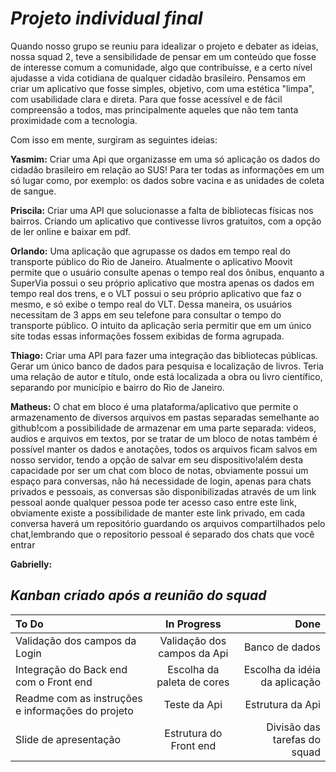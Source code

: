 # *Projeto individual final*

Quando nosso grupo se reuniu para idealizar o projeto e debater as ideias, nossa squad 2, teve a sensibilidade de pensar em um conteúdo
que fosse de interesse comum a comunidade, algo que contribuísse, e a certo nível ajudasse a vida cotidiana de qualquer cidadão brasileiro.
Pensamos em criar um aplicativo que fosse simples, objetivo, com uma estética "limpa", com usabilidade clara e direta. Para que fosse acessível e de
fácil compreensão a todos, mas principalmente aqueles que não tem tanta proximidade com a tecnologia.

Com isso em mente, surgiram as seguintes ideias:


**Yasmim:** Criar uma Api que organizasse em uma só aplicação os dados do cidadão brasileiro em relação ao SUS! Para ter todas as informações em um só lugar como, por exemplo: os dados sobre vacina e as unidades de coleta de sangue.

**Priscila:** Criar uma API que solucionasse a falta de bibliotecas físicas nos bairros. Criando um aplicativo que contivesse livros gratuitos, com a opção de ler online e baixar em pdf.

**Orlando:**   Uma aplicação que agrupasse os dados em tempo real do transporte público do Rio de Janeiro. Atualmente o aplicativo Moovit permite que o usuário consulte apenas o tempo real dos ônibus, enquanto a SuperVia possui o seu próprio aplicativo que mostra apenas os dados em tempo real dos trens, e o VLT possui o seu próprio aplicativo que faz o mesmo, e só exibe o tempo real do VLT. Dessa maneira, os usuários necessitam de 3 apps em seu telefone para consultar o tempo do transporte público. O intuito da aplicação seria permitir que em um único site todas essas informações fossem exibidas de forma agrupada.

**Thiago:** Criar uma API para fazer uma integração das bibliotecas públicas. Gerar um único banco de dados para pesquisa e localização de livros.
Teria uma relação de autor e título, onde está localizada a obra ou livro científico, separando por município e bairro do Rio de Janeiro.

**Matheus:**
O chat em bloco é uma plataforma/aplicativo que permite o armazenamento de diversos arquivos em pastas separadas semelhante ao github!com a possibilidade de armazenar em uma parte separada: videos, audios e arquivos em textos, por se tratar de um bloco de notas também é possível manter os dados e anotações, todos os arquivos ficam salvos em nosso servidor, tendo a opção de salvar em seu dispositivo!além desta capacidade por ser um chat com bloco de notas, obviamente possui um espaço para conversas, não há necessidade de login, apenas para chats privados e pessoais, as conversas são disponibilizadas através de um link pessoal aonde qualquer pessoa pode ter acesso caso entre este link, obviamente existe a possibilidade de manter este link privado, em cada conversa haverá um repositório guardando os arquivos compartilhados pelo chat,lembrando que o repositorio pessoal é separado dos chats que você entrar

**Gabrielly:**


## *Kanban criado após a reunião do squad*
     
     
|    To Do  |  In Progress  |      Done |
| :------------ |      :---------------:|          -----:|
|Validação dos campos da Login |Validação dos campos da Api|Banco de dados |
|Integração do Back end com o Front end |Escolha da paleta de cores    |Escolha da idéia da aplicação |
|Readme com as instruções e informações do projeto |Teste da Api|Estrutura da Api |
|Slide de apresentação |Estrutura do Front end|Divisão das tarefas do squad|
